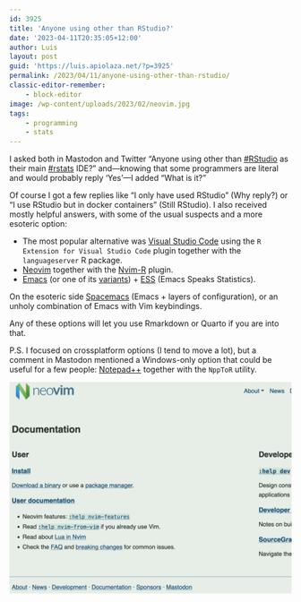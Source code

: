 ```yaml
---
id: 3925
title: 'Anyone using other than RStudio?'
date: '2023-04-11T20:35:05+12:00'
author: Luis
layout: post
guid: 'https://luis.apiolaza.net/?p=3925'
permalink: /2023/04/11/anyone-using-other-than-rstudio/
classic-editor-remember:
    - block-editor
image: /wp-content/uploads/2023/02/neovim.jpg
tags:
    - programming
    - stats
---
```


I asked both in Mastodon and Twitter “Anyone using other than [\#RStudio](https://twitter.com/hashtag/RStudio?src=hashtag_click) as their main [\#rstats](https://twitter.com/hashtag/rstats?src=hashtag_click) IDE?” and—knowing that some programmers are literal and would probably reply ‘Yes’—I added “What is it?”

Of course I got a few replies like “I only have used RStudio” (Why reply?) or “I use RStudio but in docker containers” (Still RStudio). I also received mostly helpful answers, with some of the usual suspects and a more esoteric option:

- The most popular alternative was [Visual Studio Code](https://code.visualstudio.com/) using the `R Extension for Visual Studio Code` plugin together with the `languageserver` R package.
- [Neovim](https://neovim.io/) together with the [Nvim-R](https://github.com/jalvesaq/Nvim-R) plugin.
- [Emacs](https://www.gnu.org/software/emacs/) (or one of its [variants](https://emacsformacosx.com/)) + [ESS](https://ess.r-project.org/) (Emacs Speaks Statistics).

On the esoteric side [Spacemacs](https://www.spacemacs.org/) (Emacs + layers of configuration), or an unholy combination of Emacs with Vim keybindings.

Any of these options will let you use Rmarkdown or Quarto if you are into that.

P.S. I focused on crossplatform options (I tend to move a lot), but a comment in Mastodon mentioned a Windows-only option that could be useful for a few people: [Notepad++](https://mmeredith.net/blog/2022/NppToR.htm) together with the `NppToR` utility.

![Neovim, one of the alternatives](/assets/images/neovim.jpg)